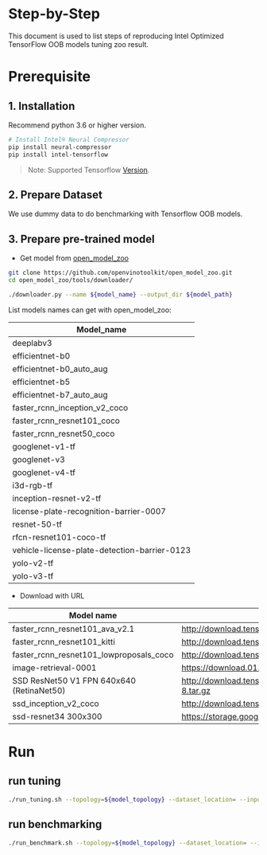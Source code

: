 Step-by-Step
============

This document is used to list steps of reproducing Intel Optimized TensorFlow OOB models tuning zoo result.

# Prerequisite

## 1. Installation
  Recommend python 3.6 or higher version.

  ```bash
  # Install Intel® Neural Compressor
  pip install neural-compressor
  pip install intel-tensorflow
  ```
> Note: Supported Tensorflow [Version](../../../README.md).

## 2. Prepare Dataset

  We use dummy data to do benchmarking with Tensorflow OOB models.

## 3. Prepare pre-trained model

  * Get model from [open_model_zoo](https://github.com/openvinotoolkit/open_model_zoo/blob/master/tools/downloader/README.md) 


  ```bash
  git clone https://github.com/openvinotoolkit/open_model_zoo.git
  cd open_model_zoo/tools/downloader/

  ./downloader.py --name ${model_name} --output_dir ${model_path}
  ```
List models names can get with open_model_zoo:

|	Model_name	|
|	--------------------------------	|
|	deeplabv3	|
|	efficientnet-b0	|
|	efficientnet-b0_auto_aug	|
|	efficientnet-b5	|
|	efficientnet-b7_auto_aug	|
|	faster_rcnn_inception_v2_coco	|
|	faster_rcnn_resnet101_coco	|
|	faster_rcnn_resnet50_coco	|
|	googlenet-v1-tf	|
|	googlenet-v3	|
|	googlenet-v4-tf	|
|	i3d-rgb-tf	|
|	inception-resnet-v2-tf	|
|	license-plate-recognition-barrier-0007	|
|	resnet-50-tf	|
|	rfcn-resnet101-coco-tf	|
|	vehicle-license-plate-detection-barrier-0123	|
|	yolo-v2-tf	|
|	yolo-v3-tf	|


* Download with URL

|	Model name	|	URL	|
|	--------------------------------	|	--------------------------------	|
|	faster_rcnn_resnet101_ava_v2.1	|	http://download.tensorflow.org/models/object_detection/faster_rcnn_resnet101_ava_v2.1_2018_04_30.tar.gz	|
|	faster_rcnn_resnet101_kitti	|	http://download.tensorflow.org/models/object_detection/faster_rcnn_resnet101_kitti_2018_01_28.tar.gz	|
|	faster_rcnn_resnet101_lowproposals_coco	|	http://download.tensorflow.org/models/object_detection/faster_rcnn_resnet101_lowproposals_coco_2018_01_28.tar.gz	|
|	image-retrieval-0001	|	https://download.01.org/opencv/openvino_training_extensions/models/image_retrieval/image-retrieval-0001.tar.gz	|
|	SSD ResNet50 V1 FPN 640x640 (RetinaNet50)	|	http://download.tensorflow.org/models/object_detection/tf2/20200711/ssd_resnet50_v1_fpn_640x640_coco17_tpu-8.tar.gz	|
|	ssd_inception_v2_coco	|	http://download.tensorflow.org/models/object_detection/ssd_inception_v2_coco_2018_01_28.tar.gz	|
|	ssd-resnet34 300x300	|	https://storage.googleapis.com/intel-optimized-tensorflow/models/v1_6/ssd_resnet34_fp32_bs1_pretrained_model.pb	|


# Run
## run tuning

```bash
./run_tuning.sh --topology=${model_topology} --dataset_location= --input_model=${model_path} --output_model=${output_model_path}
```

## run benchmarking

```bash
./run_benchmark.sh --topology=${model_topology} --dataset_location= --input_model=${model_path} --mode=benchmark --batch_size=1 --iters=200
```
